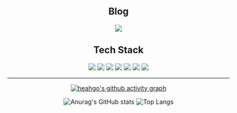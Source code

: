 <div align="center">
  
## Blog
<a href="https://heahgo.tistory.com/"><img src="https://img.shields.io/badge/tistory-000000?style=for-the-badge&logo=tistory&logoColor=white"></a>

## Tech Stack 
<img src="https://img.shields.io/badge/C-A8B9CC?style=for-the-badge&logo=c&logoColor=white"> <img src="https://img.shields.io/badge/C++-00599C?style=for-the-badge&logo=cplusplus&logoColor=white"> 
<img src="https://img.shields.io/badge/Python-3776AB?style=for-the-badge&logo=Python&logoColor=white"> 
<img src="https://img.shields.io/badge/Linux-FCC624?style=for-the-badge&logo=linux&logoColor=white">
<img src="https://img.shields.io/badge/CMake-064F8C?style=for-the-badge&logo=cmake&logoColor=white">
<img src="https://img.shields.io/badge/github-181717?style=for-the-badge&logo=github&logoColor=white">
<img src="https://img.shields.io/badge/vscode-007ACC?style=for-the-badge&logo=visualstudiocode&logoColor=white">
<hr>



[![heahgo's github activity graph](https://github-readme-activity-graph.vercel.app/graph?username=heahgo&theme=github-compact)](https://github.com/ashutosh00710/github-readme-activity-graph)

![Anurag's GitHub stats](https://github-readme-stats.vercel.app/api?username=heahgo&show_icons=true&theme=radical) 
![Top Langs](https://github-readme-stats.vercel.app/api/top-langs/?username=heahgo&theme=onedark&layout=compact)


</div>
